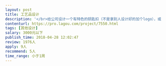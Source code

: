```yaml
---                
layout: post       
title: 工艺品设计           
description: '</br>给公司设计一个有特色的钥匙扣（不是拿别人设计好的加个logo），或是其他小型的工艺品，用作纪念物。</br>希望设计的比较快，而且要有耐心，保证及时修改</br>'     
contenturl: https://pro.lagou.com/project/7550.html      
tags: [其他设计]            
salary: 3000元以下          
publish_time: 2018-04-28 12:02:47         
review: 1976人                   
apply: 9人                   
recommend: 5人                   
time_range: 小于1周              
---                 
```

